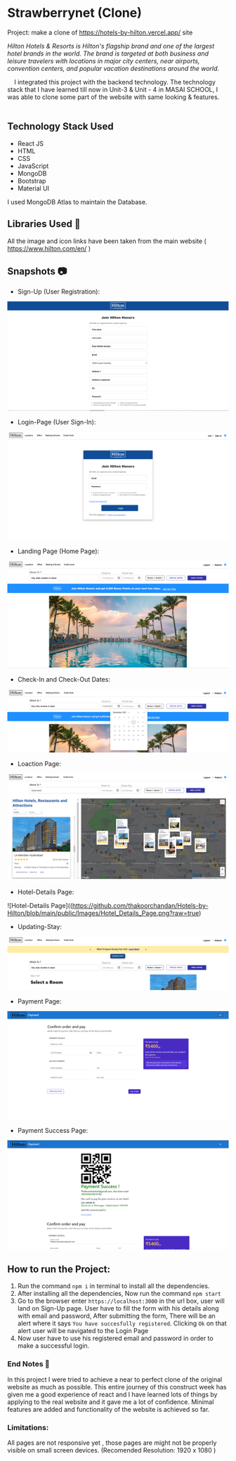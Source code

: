 # Strawberrynet (Clone)

Project: make a clone of https://hotels-by-hilton.vercel.app/ site

_Hilton Hotels & Resorts is Hilton's flagship brand and one of the largest hotel brands in the world. The brand is targeted at both business and leisure travelers with locations in major city centers, near airports, convention centers, and popular vacation destinations around the world._

&nbsp;&nbsp;&nbsp;&#160;I integrated this project with the backend technology. The technology stack that I have learned till now in Unit-3 & Unit - 4 in MASAI SCHOOL, I was able to clone some part of the website with same looking & features. <br><br>

## Technology Stack Used

- React JS
- HTML
- CSS
- JavaScript
- MongoDB
- Bootstrap
- Material UI

I used MongoDB Atlas to maintain the Database.

## Libraries Used 🌟

All the image and icon links have been taken from the main website ( https://www.hilton.com/en/ )

## Snapshots 📷

- Sign-Up (User Registration):

![Sign-Up Page](https://github.com/thakoorchandan/Hotels-by-Hilton/blob/main/public/Images/Join_Page.png?raw=true)

- Login-Page (User Sign-In):

![Login Page](https://github.com/thakoorchandan/Hotels-by-Hilton/blob/main/public/Images/Login_Page.png?raw=true)

- Landing Page (Home Page):

![Home Page](https://github.com/thakoorchandan/Hotels-by-Hilton/blob/main/public/Images/Home_Page.png?raw=true)

- Check-In and Check-Out Dates:

![Where To](https://github.com/thakoorchandan/Hotels-by-Hilton/blob/main/public/Images/Check_In_&Check_Out%20.png?raw=true)

- Loaction Page:

![Location Page](https://github.com/thakoorchandan/Hotels-by-Hilton/blob/main/public/Images/Location_Page.png?raw=true)

- Hotel-Details Page:

![Hotel-Details Page]((https://github.com/thakoorchandan/Hotels-by-Hilton/blob/main/public/Images/Hotel_Details_Page.png?raw=true)

- Updating-Stay:

![Update Stay](https://github.com/thakoorchandan/Hotels-by-Hilton/blob/main/public/Images/Update_Stay.png?raw=true)

- Payment Page:

![Payment Page](https://github.com/thakoorchandan/Hotels-by-Hilton/blob/main/public/Images/Payments_Page.png)

- Payment Success Page:

![Payment Success](https://github.com/thakoorchandan/Hotels-by-Hilton/blob/main/public/Images/Payment_Success.png?raw=true)

## How to run the Project:

1. Run the command `npm i` in terminal to install all the dependencies.
2. After installing all the dependencies, Now run the command `npm start`
3. Go to the browser enter `https://localhost:3000` in the url box, user will land on Sign-Up page. User have to fill the form with his details along with email and password, After submitting the form, There will be an alert where it says `You have succesfully registered`. Clicking `Ok` on that alert user will be navigated to the Login Page
4. Now user have to use his registered email and password in order to make a successful login.

### End Notes 📑

In this project I were tried to achieve a near to perfect clone of the original website as much as possible. This entire journey of this construct week has given me a good experience of react and I have learned lots of things by applying to the real website and it gave me a lot of confidence. Minimal features are added and functionality of the website is achieved so far.

### Limitations:

All pages are not responsive yet , those pages are might not be properly visible on small screen devices.
(Recomended Resolution: 1920 x 1080 )
